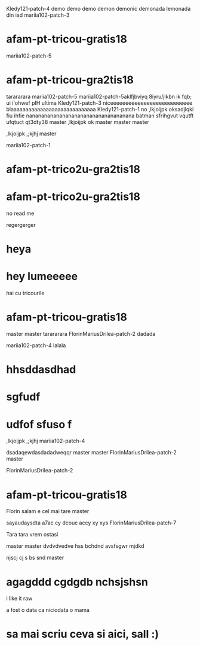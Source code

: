  Kledy121-patch-4
demo
demo demo demon demonic demonada lemonada din iad
mariia102-patch-3
# afam-pt-tricou-gratis18
 mariia102-patch-5
# afam-pt-tricou-gra2tis18
tarararara mariia102-patch-5
mariia102-patch-5aklfjbviyq 8iyru/jlkbn ik  fqb; ui   i'ohwef pIH
ultima
 Kledy121-patch-3
niceeeeeeeeeeeeeeeeeeeeeeeeeee
blaaaaaaaaaaaaaaaaaaaaaaaaaaaaa
Kledy121-patch-1
no
,lkjoijpk oksadjlqki fiu ihfie
nananananananananananananananananana batman 
sfrihgvut vqutft ufqtuct qt3dty38
 master
,lkjoijpk ok
 master
master
master

,lkjoijpk
,;kjhj
 master

 mariia102-patch-1
# afam-pt-trico2u-gra2tis18

# afam-pt-trico2u-gra2tis18
no read me 










regergerger
# heya

# hey lumeeeee





hai cu tricourile



# afam-pt-tricou-gratis18
master
master
tarararara
FlorinMariusDrilea-patch-2
dadada

 mariia102-patch-4
lalala








# hhsddasdhad 
# sgfudf 
# udfof sfuso f


,lkjoijpk
,;kjhj
 mariia102-patch-4

dsadaqewdasdadadweqqr master
master
FlorinMariusDrilea-patch-2
master


FlorinMariusDrilea-patch-2
# afam-pt-tricou-gratis18
Florin salam e cel mai tare
master

 sayaudaysdta a7ac cy dcouc accy xy xys
FlorinMariusDrilea-patch-7

Tara tara vrem ostasi

master
 master
 dvdvdvedve
 hss bchdnd avsfsgwr mjdkd

njscj cj s bs snd
master





# agagddd  cgdgdb nchsjshsn




i like it raw 

a fost o data ca niciodata o mama 







# sa mai scriu ceva si aici, sall :)
